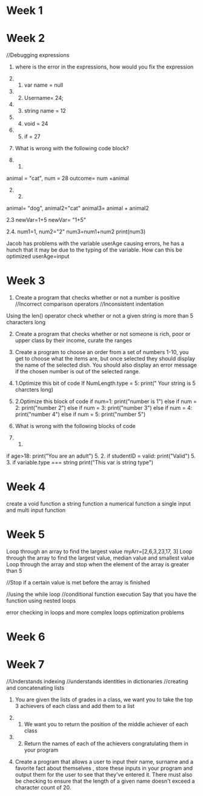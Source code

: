 # Week 1

# Week 2
//Debugging expressions
1. where is the error in the expressions, how would you fix the expression

1. 1.  var name = null
1. 2. Username= 24;
1. 3. string name = 12
1. 4. void = 24
1. 5. if = 27

2. What is wrong with the following code block?
2. 1.
animal = "cat", num = 28
outcome= num +animal

2. 2. 
animal= "dog", animal2="cat"
animal3= animal + animal2

2.3
newVar=1+5
newVar= "1+5"

2.4.
num1=1, num2="2"
num3=num1+num2
print(num3)

Jacob has problems with the variable userAge causing errors, he has a hunch that it may be due to the typing of the variable. How can this be optimized
userAge=input



# Week 3
1. Create a program that checks whether or not a number is positive
//Incorrect comparison operators
//Inconsistent indentation

Using the len() operator check whether or not a given string is more than 5 characters long

2. Create a program that checks whether or not someone is rich, poor or upper class by their income, curate the ranges 

3. Create a program to choose an order from a set of numbers 1-10, you get to choose what the items are, but once selected they should display  the name of the selected dish. You should also display an error message if the chosen number is out of the selected range.

4. 1.Optimize this bit of code
If NumLength.type = 5:
	print(" Your string is 5 charcters long)

4. 2.Optimize this block of code
if num=1:
	print("number is 1")
else if num = 2:
	 print("number 2")
else if num = 3:
	 print("number 3")
else if num = 4:
	 print("number 4")
else if num = 5:
	 print("number 5")

5.  What is wrong with the following blocks of code
5. 1.
if age>18:
print("You are an adult")
5. 2.
if studentID = valid:
	 print("Valid")
5. 3.
if variable.type === string
	print("This var is string type")
# Week 4
create a void function
a string function
a numerical function
a single input and multi input function

# Week 5
Loop through an array to find the largest value
myArr=[2,6,3,23,17, 3]
Loop through the array to find the largest value, median value and smallest value
Loop through the array and stop when the element of the array is greater than 5

//Stop if a certain value is met before the array is finished

//using the while loop
//conditional function execution
Say that you have the function 
using nested loops

error checking in loops and more complex loops
optimization problems

# Week 6

# Week 7
//Understands indexing
//understands identities in dictionaries
//creating and concatenating lists

1. You are given the lists of grades in a class, we want you to take the top 3 achievers of each class and add them to a list

1. 1. We want you to return the position of the middle achiever of each class

1. 2. Return the names of each of the achievers congratulating them in your program


2. Create a program that allows a user to input their name, surname and a favorite fact about themselves , store these inputs in your program and output them for the user to see that they've entered it. There must also be checking to ensure that the length of a given  name doesn't exceed a character count of 20.
